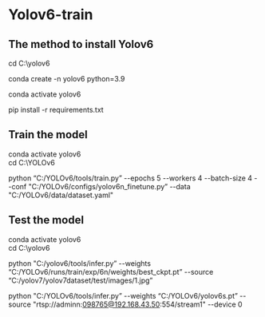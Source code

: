 # Yolov6-train

The method to install Yolov6
------
cd C:\yolov6  

conda create -n yolov6 python=3.9  

conda activate yolov6  

pip install -r requirements.txt  

Train the model
------
conda activate yolov6  
cd C:\YOLOv6  

python “C:/YOLOv6/tools/train.py” --epochs 5 --workers 4 --batch-size 4 --conf "C:/YOLOv6/configs/yolov6n_finetune.py” --data "C:/YOLOv6/data/dataset.yaml"  

Test the model
------
conda activate yolov6  
cd C:\yolov6  

python "C:/yolov6/tools/infer.py” --weights “C:/YOLOv6/runs/train/exp/6n/weights/best_ckpt.pt” --source “C:/yolov7/yolov7dataset/test/images/1.jpg”  

python "C:/YOLOv6/tools/infer.py” --weights “C:/YOLOv6/yolov6s.pt” --source "rtsp://adminn:098765@192.168.43.50:554/stream1" --device 0  

